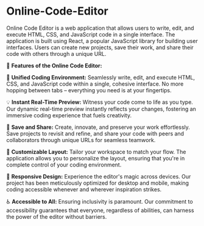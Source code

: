 # Online-Code-Editor

Online Code Editor is a web application that allows users to write, edit, and execute HTML, CSS, and JavaScript code in a single interface. The application is built using React, a popular JavaScript library for building user interfaces. Users can create new projects, save their work, and share their code with others through a unique URL.

🚀 **Features of the Online Code Editor:**

📝 **Unified Coding Environment:** Seamlessly write, edit, and execute HTML, CSS, and JavaScript code within a single, cohesive interface. No more hopping between tabs – everything you need is at your fingertips.

💡 **Instant Real-Time Preview:** Witness your code come to life as you type. Our dynamic real-time preview instantly reflects your changes, fostering an immersive coding experience that fuels creativity.

💾 **Save and Share:** Create, innovate, and preserve your work effortlessly. Save projects to revisit and refine, and share your code with peers and collaborators through unique URLs for seamless teamwork.

🎨 **Customizable Layout:** Tailor your workspace to match your flow. The application allows you to personalize the layout, ensuring that you're in complete control of your coding environment.

📱 **Responsive Design:** Experience the editor's magic across devices. Our project has been meticulously optimized for desktop and mobile, making coding accessible whenever and wherever inspiration strikes.

♿ **Accessible to All:** Ensuring inclusivity is paramount. Our commitment to accessibility guarantees that everyone, regardless of abilities, can harness the power of the editor without barriers.

